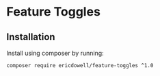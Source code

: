 # Feature Toggles

## Installation
Install using composer by running:
```bash
composer require ericdowell/feature-toggles ^1.0
```